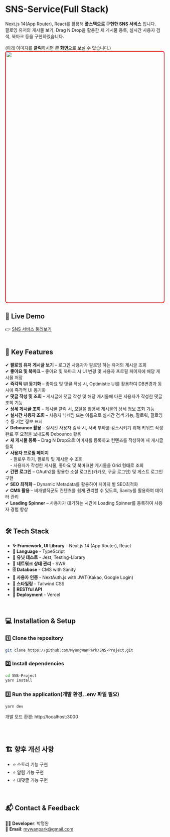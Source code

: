 # SNS-Service(Full Stack)

Next.js 14(App Router), React를 활용해 **풀스택으로 구현한 SNS 서비스** 입니다. <br/>
팔로잉 유저의 게시물 보기, Drag N Drop을 활용한 새 게시물 등록, 실시간 사용자 검색, 북마크 등을 구현하였습니다. <br/>
<br/>
(아래 이미지를 **클릭**하시면 **큰 화면**으로 보실 수 있습니다.)<br/>
<img src="https://github.com/user-attachments/assets/2776ca6e-611c-4a29-a3b8-2abdc6e0147d" width="800" style="border: 2px solid red; border-radius: 8px;"/>

## 🔗 Live Demo <br/>
👉 [SNS 서비스 둘러보기](https://instogram-nextjs.vercel.app/) <br/>
<br/>

## 🚀 Key Features
✔ **팔로잉 유저 게시글 보기** – 로그인 사용자가 팔로잉 하는 유저의 게시글 조회<br/>
✔ **좋아요 및 북마크** – 좋아요 및 북마크 시 UI 변경 및 사용자 프로필 페이지에 해당 게시물 저장 <br/>
✔ **즉각적 UI 동기화** – 좋아요 및 댓글 작성 시, Optimistic UI를 활용하여 DB변경과 동시에 즉각적 UI 동기화 <br/>
✔ **댓글 작성 및 조회** – 게시글에 댓글 작성 및 해당 게시물에 다른 사용자가 작성한 댓글 조회 기능 <br/>
✔ **상세 게시글 조회** – 게시글 클릭 시, 모달을 활용해 게시물의 상세 정보 조회 기능 <br/>
✔ **실시간 사용자 조회** – 사용자 닉네임 또는 이름으로 실시간 검색 기능, 팔로워, 팔로잉 수 등 기본 정보 표시 <br/>
✔ **Debounce 활용** – 실시간 사용자 검색 시, 서버 부하를 감소시키기 위해 키워드 작성 완료 후 요청을 보내도록 Debounce 활용 <br/>
✔ **새 게시물 등록** – Drag N Drop으로 이미지를 등록하고 컨텐츠를 작성하여 새 게시글 등록  <br/>
✔ **사용자 프로필 페이지** <br/> &nbsp; &nbsp;&nbsp;- 팔로우 하기, 팔로워 및 게시글 수 조회 <br/> &nbsp; &nbsp;&nbsp;- 사용자가 작성한 게시물, 좋아요 및 북마크한 게시물을 Grid 형태로 조회 <br/>
✔ **간편 로그인** – OAuth2를 활용한 소셜 로그인(카카오, 구글 로그인) 및 게스트 로그인 구현 <br/>
✔ **SEO 최적화** – Dynamic Metadata를 활용하여 페이지 별 SEO최적화 <br/>
✔ **CMS 활용** – 비개발직군도 컨텐츠를 쉽게 관리할 수 있도록, Sanity를 활용하여 데이터 관리 <br/>
✔ **Loading Spinner** – 사용자가 대기하는 시간에 Loading Spinner를 등록하여 사용자 경험 향상 <br/>
<br/>

## 🛠️ Tech Stack
- **✨ Framework, UI Library** - Next.js 14 (App Router), React <br/>
- **📃 Language** - TypeScript <br/>
- **🚥 유닛 테스트** - Jest, Testing-Library <br/>
- **🎯 네트워크 상태 관리** - SWR <br/>
- **🗄️ Database** - CMS with Sanity <br/> 
- **🔑 사용자 인증** - NextAuth.js with JWT(Kakao, Google Login)
- **🎨 스타일링** - Tailwind CSS <br/>
- **📡 RESTful API**
- **🚀 Deployment** - Vercel

<br/>

## 💻 Installation & Setup

### 1️⃣ Clone the repository

```bash
git clone https://github.com/MyungWanPark/SNS-Project.git
```

### 2️⃣ Install dependencies
```bash
cd SNS-Project
yarn install
```

### 3️⃣ Run the application(개발 환경, .env 파일 필요)

```bash
yarn dev
```
개발 모드 환경: http://localhost:3000

<br/>
<br/>

## 🏗️ 향후 개선 사항
- ⭐ 스토리 기능 구현
- ⭐ 알림 기능 구현
- ⭐ 대댓글 기능 구현
<br/>

## 📬 Contact & Feedback
👨‍💻 **Developer**: 박명완 <br/>
📧 **Email**: mywanpark@gmail.com <br/>
